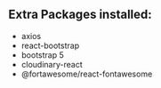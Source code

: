 ## Extra Packages installed:
- axios
- react-bootstrap
- bootstrap 5
- cloudinary-react
- @fortawesome/react-fontawesome


